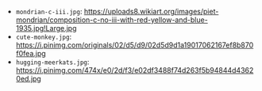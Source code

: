 * `mondrian-c-iii.jpg`: https://uploads8.wikiart.org/images/piet-mondrian/composition-c-no-iii-with-red-yellow-and-blue-1935.jpg!Large.jpg
* `cute-monkey.jpg`: https://i.pinimg.com/originals/02/d5/d9/02d5d9d1a19017062167ef8b870f0fea.jpg
* `hugging-meerkats.jpg`: https://i.pinimg.com/474x/e0/2d/f3/e02df3488f74d263f5b94844d43620ed.jpg
